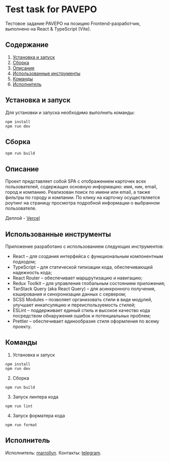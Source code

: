 # Test task for PAVEPO

Тестовое задание PAVEPO на позицию Frontend-разработчик, выполнено на React & TypeScript (Vite).

## Содержание

1. [Установка и запуск](#Установка_и_запуск)
2. [Сборка](#Сборка)
3. [Описание](#Описание)
4. [Использованные инструменты](#Использованные_инструменты)
5. [Команды](#Команды)
6. [Исполнитель](#Исполнитель)

## Установка и запуск<a name="Установка_и_запуск"></a>

Для установки и запуска необходимо выполнить команды:

```
npm install
npm run dev
```

## Сборка<a name="Сборка"></a>

```
npm run build
```

## Описание<a name="Описание"></a>

Проект представляет собой SPA с отображением карточек всех пользователей, содержащих основную информацию: имя, ник, email, город и компанию. Реализован поиск по имени или email, а также фильтры по городу и компании. По клику на карточку осуществляется роутинг на страницу просмотра подробной информации о выбранном пользователе.

Деплой - [Vercel](https://pavepo-task.vercel.app/)

## Использованные инструменты<a name="Использованные_инструменты"></a>

Приложение разработано с использованием следующих инструментов:

- React – для создания интерфейса с функциональным компонентным подходом;
- TypeScript – для статической типизации кода, обеспечивающей надежность кода;
- React Router – обеспечивает маршрутизацию и навигацию;
- Redux Toolkit – для управления глобальным состоянием приложения;
- TanStack Query (aka React Query) – для асинхронного получения, кэширования и синхронизации данных с сервером;
- SCSS Modules – позволяет организовать стили в виде модулей, улучшает инкапсуляцию и переиспользуемость стилей;
- ESLint – поддерживает единый стиль и высокое качество кода посредством обнаружения ошибок и потенциальных проблем;
- Prettier – обеспечивает единообразие стиля оформления по всему проекту.

## Команды<a name="Команды"></a>

1. Установка и запуск

```
npm install
npm run dev
```

2. Сборка

```
npm run build
```

3. Запуск линтера кода

```
npm run lint
```

4. Запуск форматера кода

```
npm run format
```

## Исполнитель<a name="Исполнитель"></a>

Исполнитель: [marrollyn](https://github.com/marrollyn/).
Контакты: [telegram](https://t.me/mforpeake).
